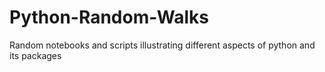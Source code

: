 # Python-Random-Walks
Random notebooks and scripts illustrating different aspects of python and its packages
